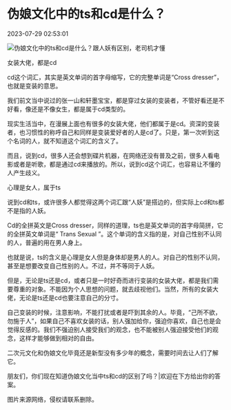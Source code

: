 # 伪娘文化中的ts和cd是什么？

2023-07-29 02:53:01

![伪娘文化中的ts和cd是什么？跟人妖有区别，老司机才懂](https://img2.baidu.com/it/u=2274904880,541501293&fm=253&fmt=auto&app=138&f=JPEG?w=335&h=500)

女装大佬，都是cd

cd这个词汇，其实是英文单词的首字母缩写，它的完整单词是“Cross dresser”，也就是变装的意思。

我们前文当中说过的张一山和轩墨宝宝，都是穿过女装的变装者，不管好看还是不好看，像还是不像女生，都是属于cd类型的。

现实生活当中，在漫展上面也有很多的女装大佬，他们都属于是cd。资深的变装者，也习惯性的称呼自己和同样是变装爱好者的人是cd了。只是，第一次听到这个名词的人，就不知道这个词汇的含义了。

而且，说到cd，很多人还会想到碟片机器，在网络还没有普及之前，很多人看电影或者是听歌，都是通过cd来播放的。所以，说到cd这个词汇，也容易让不懂的人产生歧义。

心理是女人，属于ts

说到cd和ts，或许很多人都觉得这两个词汇跟“人妖”是搭边的，但实际上cd和ts都不是指的人妖。

Cd的全拼英文是Cross dresser，同样的道理，ts也是英文单词的首字母简拼，它的全拼英文单词是“ Trans Sexual ”。这个单词的含义指的是，对自己性别不认同的人，普遍的用在男人身上。

也就是说，ts的含义是心理是女人但是身体却是男人的人。对自己的性别不认同，甚至是想要改变自己性别的人。不过，并不等同于人妖。

但是，无论是ts还是cd，或者只是一时好奇而进行变装的女装大佬，都是我们需要尊重的对象。不能因为个人思想的问题，就去歧视他们。当然，所有的女装大佬，无论是ts还是cd也要注意自己的分寸。

自己变装的时候，注意影响，不能打扰或者是吓到其余的人。毕竟，“己所不欲，勿施于人”，如果自己不喜欢女装的话，别人强加给你，强迫你喜欢，自己也是会觉得反感的。我们不强迫别人接受我们的观念，也不能被别人强迫接受他们的观念，这样才能够做到相对的自由。

二次元文化和伪娘文化毕竟还是新型没有多少年的概念，需要时间去让人们了解它。

朋友们，你们现在知道伪娘文化当中ts和cd的区别了吗？|欢迎在下方给出你的答案。

图片来源网络，侵权请联系删除。